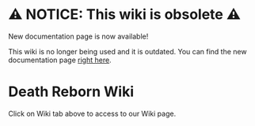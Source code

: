 # ⚠️ NOTICE: This wiki is obsolete ⚠️
New documentation page is now available!

This wiki is no longer being used and it is outdated.
You can find the new documentation page [right here](https://mysticmoonlight.gitbook.io/deathreborn).

# Death Reborn Wiki
Click on Wiki tab above to access to our Wiki page.
